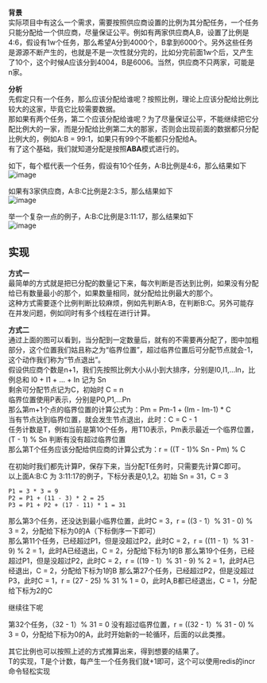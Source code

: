 **背景**   
实际项目中有这么一个需求，需要按照供应商设置的比例为其分配任务，一个任务只能分配给一个供应商，尽量保证公平。例如有两家供应商A,B，设置了比例是4:6，假设有1w个任务，那么希望A分到4000个，B拿到6000个。另外这些任务是源源不断产生的，也就是不是一次性就分完的，比如分完前面1w个后，又产生了10个，这个时候A应该分到4004，B是6006。当然，供应商不只两家，可能是n家。       

**分析**     
先假定只有一个任务，那么应该分配给谁呢？按照比例，理论上应该分配给比例比较大的这家，毕竟它比较需要数据。   
那如果有两个任务，第二个应该分配给谁呢？为了尽量保证公平，不能继续把它分配比例大的一家，而是分配给比例第二大的那家，否则会出现前面的数据都只分配比例大的，例如A:B = 99:1，如果只有99个不能都只分配给A。   
有了这个基础，我们就知道分配是按照**ABA**模式进行的。   

如下，每个框代表一个任务，假设有10个任务，A:B比例是4:6，那么结果如下    
![image](https://github.com/jmilktea/jmilktea/blob/master/%E7%AE%97%E6%B3%95/images/ratio-1.png)    

如果有3家供应商，A:B:C比例是2:3:5，那么结果如下   
![image](https://github.com/jmilktea/jmilktea/blob/master/%E7%AE%97%E6%B3%95/images/ratio-2.png)    

举一个复杂一点的例子，A:B:C比例是3:11:17，那么结果如下    
![image](https://github.com/jmilktea/jmilktea/blob/master/%E7%AE%97%E6%B3%95/images/ratio-3.png)    


## 实现
**方式一**   
最简单的方式就是把已分配的数量记下来，每次判断是否达到比例，如果没有分配给已有数量最小的那个，如果数量相同，就分配给比例最大的那个。   
这种方式需要逐个比例判断比较麻烦，例如先判断A:B，在判断B:C。另外可能存在并发问题，例如同时有多个线程在进行计算。    

**方式二**      
通过上面的图可以看到，当分配到一定数量后，就有的不需要再分配了，图中加粗部分，这个位置我们姑且称之为“临界位置”，超过临界位置后可分配节点就会-1，这个动作我们称为“节点退出”。  
假设供应商个数是n+1，我们先按照比例大小从小到大排序，分别是I0,I1,...In，比例总和 I0 + I1 + ... + In 记为 Sn        
剩余可分配节点记为C，初始时 C = n  
临界位置使用P表示，分别是P0,P1,...Pn      
那么第m+1个点的临界位置的计算公式为：Pm = Pm-1 + (Im - Im-1) * C   
当有节点达到临界位置，就会发生节点退出，此时：C = C - 1  
任务计数是T，例如当前是第10个任务，用T10表示，Pm表示最近一个临界位置，(T - 1)  % Sn 判断有没有超过临界位置   
那么第T个任务应该分配给供应商的计算公式为：r = ((T - 1)% Sn - Pm) % C  

在初始时我们都先计算P，保存下来，当分配T任务时，只需要先计算C即可。    
以上面A:B:C 为 3:11:17的例子，下标分表是0,1,2。初始 Sn = 31，C = 3  
```  
P1 = 3 * 3 = 9   
P2 = P1 + (11 - 3) * 2 = 25   
P3 = P1 + P2 + (17 - 11) * 1 = 31  
```   
那么第3个任务，还没达到最小临界位置，此时C = 3，r = ((3 - 1）% 31 - 0) % 3 = 2，分配给下标为0的A（下标倒序一下即可）   
那么第11个任务，已经超过P1，但是没超过P2，此时C = 2，r =  ((11 - 1）% 31 - 9) % 2 = 1，此时A已经退出，C = 2，分配给下标为1的B
那么第19个任务，已经超过P1，但是没超过P2，此时C = 2，r = ((19 - 1）% 31 - 9) % 2 = 1，此时A已经退出，C = 2，分配给下标为1的B
那么第27个任务，已经超过P2，但是没超过P3，此时C = 1，r = (27 - 25) % 31 % 1 = 0，此时A,B都已经退出，C = 1，分配给下标为2的C

继续往下呢

第32个任务，（32 - 1）% 31 = 0 没有超过临界位置，r = ((32 - 1）% 31 - 0) % 3 = 0，分配给下标为0的A，此时开始新的一轮循环，后面的以此类推。

其它比例也可以按照上述的方式推算出来，得到想要的结果了。  
T的实现，T是个计数，每产生一个任务我们就+1即可，这个可以使用redis的incr命令轻松实现  










